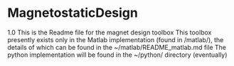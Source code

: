 # MagnetostaticDesign

1.0     This is the Readme file for the magnet design toolbox
        This toolbox presently exists only in the Matlab implementation (found in /matlab/), the details of which can be found in the ~/matlab/README_matlab.md file
        The python implementation will be found in the ~/python/ directory (eventually)